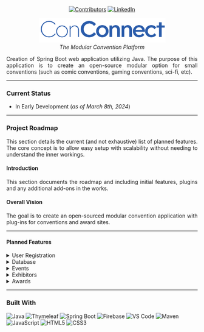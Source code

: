 <a name="readme-top"></a>


<div align="center">

[![Contributors][contributors-shield]][contributors-url] [![LinkedIn][linkedin-shield]][linkedin-url]

</div>
<div align="center">

![conconnect_logo.png](src%2Fmain%2Fresources%2Fstatic%2Fconconnect_logo.png)
<br><i>The Modular Convention Platform</i>
</div>



  <div align="justify">
    Creation of Spring Boot web application utilizing Java. The purpose of this application is to create an open-source modular option for small conventions (such as comic conventions, gaming conventions, sci-fi, etc).
</div>

<hr>

### Current Status
- In Early Development (<i>as of March 8th, 2024</i>)

<hr>

### Project Roadmap
<div align="justify">
This section details the current (and not exhaustive) list of planned features. The core concept is to allow easy setup with scalability without needing to understand the inner workings.

#### Introduction
This section documents the roadmap and including initial features, plugins and any additional add-ons in the works.

#### Overall Vision
The goal is to create an open-sourced modular convention application with plug-ins for conventions and award sites.

</div>

<hr>

#### Planned Features
<details><summary>User Registration</summary>

- [X] User Creation
- [ ] User Login
- [X] User Password Encryption
- [ ] User Profile
  - [ ] Profile landing page
- [ ] User Roles
  - [ ] Add custom roles
  - [ ] Set permissions of custom roles

</details>

<details><summary>Database</summary>

- [ ] Firebase
- [ ] MySQL

</details>


<details><summary>Events</summary>

- [ ] Create Events
- [ ] Modify Events
- [ ] Delete Events
- [ ] Electronic QR Codes
- [ ] Paper Tickets

</details>

<details><summary>Exhibitors</summary>

- [ ] Automated QR Code Creation
- [ ] QR Code Scanner
- [ ] Exhibitor Profile

</details>



<details><summary>Awards</summary>

- [ ] Categories
- [ ] Nominations
- [ ] Voting

</details>

<hr>

<!-- #### How can I help?
<div align="justify">
If you would like to contribute or provide feedback: please join the discord channel below.</div>

<a href="https://discord.gg/32TcwgbtrY" target="_blank"><img height="60" width="60" src="https://cdn.jsdelivr.net/npm/simple-icons@v11/icons/discord.svg" /></a>
<hr> -->

### Built With

![Java](https://img.shields.io/badge/java-%23ED8B00.svg?style=for-the-badge&logo=openjdk&logoColor=white)
![Thymeleaf](https://img.shields.io/badge/Thymeleaf-005F0F.svg?style=for-the-badge&logo=Thymeleaf&logoColor=white)
![Spring Boot](https://img.shields.io/badge/Spring%20Boot-6DB33F.svg?style=for-the-badge&logo=Spring-Boot&logoColor=white)
![Firebase](https://img.shields.io/badge/Firebase-FFCA28.svg?style=for-the-badge&logo=Firebase&logoColor=black)
![VS Code](https://img.shields.io/badge/Visual%20Studio%20Code-007ACC.svg?style=for-the-badge&logo=Visual-Studio-Code&logoColor=white)
![Maven](https://img.shields.io/badge/Apache%20Maven-C71A36.svg?style=for-the-badge&logo=Apache-Maven&logoColor=white)
![JavaScript](https://img.shields.io/badge/JavaScript-F7DF1E.svg?style=for-the-badge&logo=JavaScript&logoColor=black)
![HTML5](https://img.shields.io/badge/HTML5-E34F26.svg?style=for-the-badge&logo=HTML5&logoColor=white)
![CSS3](https://img.shields.io/badge/CSS3-1572B6.svg?style=for-the-badge&logo=CSS3&logoColor=white)




[contributors-shield]: https://img.shields.io/github/contributors/mriffey1/ConventionWebApp.svg?style=for-the-badge
[Java]: https://img.shields.io/badge/Java-ED8B00?style=for-the-badge&logo=java&logoColor=white
[contributors-url]: https://github.com/mriffey1/ConventionWebApp/graphs/contributors
[forks-shield]: https://img.shields.io/github/forks/mriffey1/ConventionWebApp.svg?style=for-the-badge
[forks-url]: https://github.com/mriffey1/ConventionWebApp/network/members
[stars-shield]: https://img.shields.io/github/stars/mriffey1/ConventionWebApp.svg?style=for-the-badge
[stars-url]: https://github.com/mriffey1/ConventionWebApp/stargazers
[issues-shield]: https://img.shields.io/github/issues/mriffey1/ConventionWebApp.svg?style=for-the-badge
[issues-url]: https://github.com/mriffey1/ConventionWebApp/issues
[license-shield]: https://img.shields.io/github/license/mriffey1/ConventionWebApp.svg?style=for-the-badge
[license-url]: https://github.com/mriffey1/ConventionWebApp/blob/master/LICENSE.txt
[linkedin-shield]: https://img.shields.io/badge/-LinkedIn-black.svg?style=for-the-badge&logo=linkedin&colorB=555
[linkedin-url]: https://linkedin.com/in/mriffey
[product-screenshot]: images/screenshot.png
[Next.js]: https://img.shields.io/badge/next.js-000000?style=for-the-badge&logo=nextdotjs&logoColor=white
[Next-url]: https://nextjs.org/
[React.js]: https://img.shields.io/badge/React-20232A?style=for-the-badge&logo=react&logoColor=61DAFB
[React-url]: https://reactjs.org/
[Vue.js]: https://img.shields.io/badge/Vue.js-35495E?style=for-the-badge&logo=vuedotjs&logoColor=4FC08D
[Vue-url]: https://vuejs.org/
[Angular.io]: https://img.shields.io/badge/Angular-DD0031?style=for-the-badge&logo=angular&logoColor=white
[Angular-url]: https://angular.io/
[Svelte.dev]: https://img.shields.io/badge/Svelte-4A4A55?style=for-the-badge&logo=svelte&logoColor=FF3E00
[Svelte-url]: https://svelte.dev/
[Laravel.com]: https://img.shields.io/badge/Laravel-FF2D20?style=for-the-badge&logo=laravel&logoColor=white
[Laravel-url]: https://laravel.com
[Bootstrap.com]: https://img.shields.io/badge/Bootstrap-563D7C?style=for-the-badge&logo=bootstrap&logoColor=white
[Bootstrap-url]: https://getbootstrap.com
[JQuery.com]: https://img.shields.io/badge/jQuery-0769AD?style=for-the-badge&logo=jquery&logoColor=white
[JQuery-url]: https://jquery.com 
